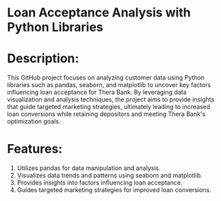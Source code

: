 # Loan Acceptance Analysis with Python Libraries


# Description:
This GitHub project focuses on analyzing customer data using Python libraries such as pandas, seaborn, and matplotlib to uncover key factors influencing loan acceptance for Thera Bank. By leveraging data visualization and analysis techniques, the project aims to provide insights that guide targeted marketing strategies, ultimately leading to increased loan conversions while retaining depositors and meeting Thera Bank's optimization goals.


# Features:
1. Utilizes pandas for data manipulation and analysis. 
2. Visualizes data trends and patterns using seaborn and matplotlib.
3. Provides insights into factors influencing loan acceptance.
4. Guides targeted marketing strategies for improved loan conversions.
